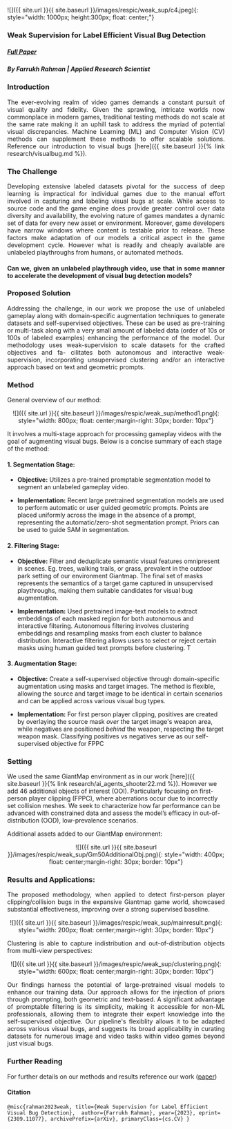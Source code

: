 ![]({{ site.url }}{{ site.baseurl }}/images/respic/weak_sup/c4.jpeg){: style="width: 1000px; height:300px; float: center;"}

### Weak Supervision for Label Efficient Visual Bug Detection 
##### [Full Paper](https://arxiv.org/abs/2309.11077)
##### By Farrukh Rahman | Applied Research Scientist 


### Introduction

<div style="text-align: justify">
The ever-evolving realm of video games demands a constant pursuit of visual quality and fidelity. Given the sprawling, intricate worlds now commonplace in modern games, traditional testing methods do not scale at the same rate making it an uphill task to address the myriad of potential visual discrepancies.  Machine Learning (ML) and Computer Vision (CV) methods can supplement these methods to offer scalable solutions. Reference our introduction to visual bugs [here]({{ site.baseurl }}{% link research/visualbug.md %}). 
</div>

### The Challenge

<div style="text-align: justify">
Developing extensive labeled datasets pivotal for the success of deep learning is impractical for individual games due to the manual effort involved in capturing and labeling visual bugs at scale. While access to source code and the game engine does provide greater control over data diversity and availability, the evolving nature of games mandates a dynamic set of data for every new asset or environment. Moreover, game developers have narrow windows where content is testable prior to release. These factors make adaptation of our models a critical aspect in the game development cycle. However what is readily and cheaply available are unlabeled playthroughs from humans, or automated methods.

#### Can we, given an unlabeled playthrough video, use that in some manner to accelerate the development of visual bug detection models?
</div>




### Proposed Solution


<div style="text-align: justify">

Addressing the challenge, in our work we propose the use of unlabeled gameplay along with domain-specific augmentation techniques to generate datasets and self-supervised objectives. These can be used as pre-training or multi-task along with a very small amount of labeled data (order of 10s or 100s of labeled examples) enhancing the performance of the model. Our
methodology uses weak-supervision to scale datasets for the crafted objectives and fa-
cilitates both autonomous and interactive weak-supervision, incorporating unsupervised
clustering and/or an interactive approach based on text and geometric prompts.
</div>



### Method

General overview of our method: 
<p align="center">
 ![]({{ site.url }}{{ site.baseurl }}/images/respic/weak_sup/method1.png){: style="width: 800px; float: center;margin-right: 30px; border: 10px"}
</p>


It involves a multi-stage approach for processing gameplay videos with the goal of augmenting visual bugs. Below is a concise summary of each stage of the method:

#### **1. Segmentation Stage:**
- **Objective:** 
   Utilizes a pre-trained promptable segmentation model to segment an unlabeled gameplay video.
   
- **Implementation:**
   Recent large pretrained segmentation models are used to perform automatic or user guided geometric prompts. Points are placed uniformly across the image in the absence of a prompt, representing the automatic/zero-shot segmentation prompt. Priors can be used to guide SAM in segmentation.

#### **2. Filtering Stage:**
- **Objective:**
   Filter and deduplicate semantic visual features omnipresent in scenes. Eg. trees, walking trails, or grass, prevalent in the outdoor park setting of our environment Giantmap. The final set of masks represents the semantics of a target game captured in unsupervised playthroughs, making them suitable candidates for visual bug augmentation.

- **Implementation:**
   Used pretrained image-text models to extract embeddings of each masked region for both autonomous and interactive filtering. Autonomous filtering involves clustering embeddings and resampling masks from each cluster to balance distribution. Interactive filtering allows users to select or reject certain masks using human guided text prompts before clustering. T


#### **3. Augmentation Stage:**
- **Objective:**
   Create a self-supervised objective through domain-specific augmentation using masks and target images. The method is flexible, allowing the source and target image to be identical in certain scenarios and can be applied across various visual bug types.

- **Implementation:**
   For first person player clipping, positives are created by overlaying the source mask *over* the target image's weapon area, while negatives are positioned *behind* the weapon, respecting the target weapon mask. Classifying positives vs negatives serve as our self-supervised objective for FPPC

### Setting
We used the same GiantMap environment as in our work [here]({{ site.baseurl }}{% link research/ai_agents_shooter22.md %}). However we add 46 additional objects of interest (OOI). Particularly focusing on first-person player clipping (FPPC), where aberrations occur due to incorrectly set collision meshes. We seek to characterize how far performance can be advanced with constrained data and assess the model’s efficacy in out-of-distribution (OOD), low-prevalence scenarios.


Additional assets added to our GiantMap environment:
<p align="center">
 ![]({{ site.url }}{{ site.baseurl }}/images/respic/weak_sup/Gm50AdditionalObj.png){: style="width: 400px; float: center;margin-right: 30px; border: 10px"}
</p>

### Results and Applications:

<div style="text-align: justify">

The proposed methodology, when applied to detect first-person player clipping/collision bugs in the expansive Giantmap game world, showcased substantial effectiveness, improving over a strong supervised baseline.

<p align="center">
 ![]({{ site.url }}{{ site.baseurl }}/images/respic/weak_sup/mainresult.png){: style="width: 200px; float: center;margin-right: 30px; border: 10px"}
</p>


Clustering is able to capture indistribution and out-of-distribution objects from multi-view perspectives:
<p align="center">
 ![]({{ site.url }}{{ site.baseurl }}/images/respic/weak_sup/clustering.png){: style="width: 600px; float: center;margin-right: 30px; border: 10px"}
</p>

Our findings harness the potential of large-pretrained visual models to enhance our training data. Our approach allows for the injection of priors through prompting, both geometric and text-based. A significant advantage of promptable filtering is its simplicity, making it accessible for non-ML professionals, allowing them to integrate their expert knowledge into the self-supervised objective. Our pipeline's flexiblity allows it to be adapted across various visual bugs, and suggests its broad applicability in curating datasets for numerous image and video tasks within video games beyond just visual bugs. 
</div>



### Further Reading
For further details on our methods and results reference our work ([paper](https://arxiv.org/abs/2309.11077))


#### Citation


`@misc{rahman2023weak,
      title={Weak Supervision for Label Efficient Visual Bug Detection}, 
      author={Farrukh Rahman},
      year={2023},
      eprint={2309.11077},
      archivePrefix={arXiv},
      primaryClass={cs.CV}
      }` 